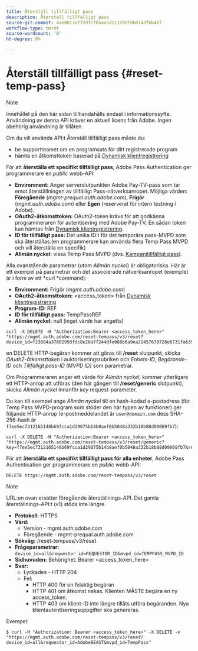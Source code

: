 ```yaml
---
title: Återställ tillfälligt pass
description: Återställ tillfälligt pass
source-git-commit: 4ae0b17eff2dfcf0aaa5d11129dfd60743f6b467
workflow-type: tm+mt
source-wordcount: '0'
ht-degree: 0%

---
```


# Återställ tillfälligt pass {#reset-temp-pass}

>[!NOTE]
>
>Innehållet på den här sidan tillhandahålls endast i informationssyfte. Användning av denna API kräver en aktuell licens från Adobe. Ingen obehörig användning är tillåten.
>
>Om du vill använda API:t Återställ tillfälligt pass måste du:
>- be supportteamet om en programsats för ditt registrerade program
>- hämta en åtkomsttoken baserad på [Dynamisk klientregistrering](dynamic-client-registration.md)
> 

För att **återställa ett specifikt tillfälligt pass**, Adobe Pass Authentication ger programmerare en *public* webb-API:

- **Environment:** Anger serverslutpunkten Adobe Pay-TV-pass som tar emot återställningen av tillfälligt Pass-nätverksanropet. Möjliga värden: **Föregående** (*mgmt-prequal.auth.adobe.com*), **Frigör** (*mgmt.auth.adobe.com*) eller **Egen** (reserverat för intern testning i Adobe).
- **OAuth2-åtkomsttoken:** OAuth2-token krävs för att godkänna programmeraren för autentisering med Adobe Pay-TV. En sådan token kan hämtas från [Dynamisk klientregistrering](dynamic-client-registration.md).
- **ID för tillfälligt pass:** Det unika ID:t för det temporära pass-MVPD som ska återställas.(en programmerare kan använda flera Temp Pass MVPD och vill återställa en specifik)
- **Allmän nyckel:** vissa Temp Pass MVPD (dvs. [Kampanjtillfälligt pass](promotional-temp-pass.md)).

Alla ovanstående parametrar (utom *Allmän nyckel*) är obligatoriska. Här är ett exempel på parametrar och det associerade nätverksanropet (exemplet är i form av ett *curl *command):

- **Environment:** Frigör (*mgmt.auth.adobe.com*)
- **OAuth2-åtkomsttoken:** &lt;access_token> från [Dynamisk klientregistrering](dynamic-client-registration.md)
- **Program-ID:** REF
- **ID för tillfälligt pass:** TempPassREF
- **Allmän nyckel:** null (inget värde har angetts)

```curl
curl -X DELETE -H "Authorization:Bearer <access_token_here>" "https://mgmt.auth.adobe.com/reset-tempass/v3/reset?device_id=f23804a37802993fdc8e28a7f244dfe088b6a9ea21457670728e6731fa639991&requestor_id=REF&mvpd_id=TempPassREF"
```

en DELETE HTTP-begäran kommer att göras till **/reset** slutpunkt, skicka *OAuth2-åtkomsttoken* i auktoriseringsrubriken och *Enhets-ID*, *Begärande-ID* och *Tillfälligt pass-ID (MVPD ID)* som parametrar.

Om Programmeraren anger ett värde för *Allmän nyckel*, kommer ytterligare ett HTTP-anrop att utföras (den här gången till **/reset/generic** slutpunkt), skicka *Allmän nyckel* innanför *key* request-parameter.

Du kan till exempel ange *Allmän nyckel* till en hash-kodad e-postadress (för Temp Pass MVPD-program som stöder den här typen av funktioner) ger följande HTTP-anrop (e-postmeddelandet är `user@domain.com` dess SHA-256-hash är `f7ee5ec7312165148b69fcca1d29075b14b8aef0b5048a332b18b88d09069fb7`):

```curl
curl -X DELETE -H "Authorization:Bearer <access_token_here>"
"https://mgmt.auth.adobe.com/reset-tempass/v3/reset/generic?key=f7ee5ec7312165148b69fcca1d29075b14b8aef0b5048a332b18b88d09069fb7&requestor_id=REF&mvpd_id=TempPassREF"
```


För att **återställa ett specifikt tillfälligt pass för alla enheter**, Adobe Pass Authentication ger programmerare en *public* webb-API:

```url
DELETE https://mgmt.auth.adobe.com/reset-tempass/v3/reset
```

>[!NOTE]
>URL:en ovan ersätter föregående återställnings-API. Det gamla återställnings-API:t (v1) stöds inte längre.

- **Protokoll:** HTTPS
- **Värd:**
   - Version - mgmt.auth.adobe.com
   - Föregående - mgmt-prequal.auth.adobe.com
- **Sökväg:** /reset-tempass/v3/reset
- **Frågeparametrar:** `device_id=all&requestor_id=REQUESTOR_ID&mvpd_id=TEMPPASS_MVPD_ID`
- **Sidhuvuden:** Behörighet: Bearer &lt;access_token_here>
- **Svar:**
   - Lyckades - HTTP 204
   - Fel:
      - HTTP 400 för en felaktig begäran
      - HTTP 401 om åtkomst nekas. Klienten MÅSTE begära en ny access_token.
      - HTTP 403 om klient-ID inte längre tillåts utföra begäranden. Nya klientautentiseringsuppgifter ska genereras.


Exempel:

```curl
$ curl -H "Authorization: Bearer <access_token_here>" -X DELETE -v "https://mgmt.auth.adobe.com/reset-tempass/v3/reset?device_id=all&requestor_id=AdobeBEAST&mvpd_id=TempPass"
```
